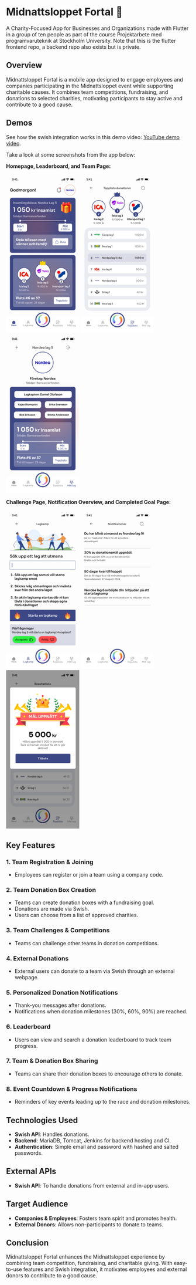 # Midnattsloppet Fortal 🏃 
A Charity-Focused App for Businesses and Organizations made with Flutter in a group of ten people as part of the course Projektarbete med programvaruteknik at Stockholm University.
Note that this is the flutter frontend repo, a backend repo also exists but is private.

## Overview

Midnattsloppet Fortal is a mobile app designed to engage employees and companies participating in the Midnattsloppet event while supporting charitable causes. It combines team competitions, fundraising, and donations to selected charities, motivating participants to stay active and contribute to a good cause.

## Demos
See how the swish integration works in this demo video: [YouTube demo video](https://youtube.com/shorts/nnDU-ftcbvU?feature=share).

Take a look at some screenshots from the app below:

**Homepage, Leaderboard, and Team Page:**
<p align="start">
  <img src="demo_images/homepage.png" width="200" />
  <img src="demo_images/leaderboardpage.png" width="200" />
  <img src="demo_images/teampage.png" width="200" />
</p>

**Challenge Page, Notification Overview, and Completed Goal Page:**
<p align="start">
  <img src="demo_images/challengepage.png" width="200" />
  <img src="demo_images/notificationpage.png" width="200" />
  <img src="demo_images/completedgoalpage.png" width="200" />
</p>

## Key Features

### 1. Team Registration & Joining
- Employees can register or join a team using a company code.

### 2. Team Donation Box Creation
- Teams can create donation boxes with a fundraising goal.
- Donations are made via Swish.
- Users can choose from a list of approved charities.

### 3. Team Challenges & Competitions
- Teams can challenge other teams in donation competitions.

### 4. External Donations
- External users can donate to a team via Swish through an external webpage.

### 5. Personalized Donation Notifications
- Thank-you messages after donations.
- Notifications when donation milestones (30%, 60%, 90%) are reached.

### 6. Leaderboard
- Users can view and search a donation leaderboard to track team progress.

### 7. Team & Donation Box Sharing
- Teams can share their donation boxes to encourage others to donate.

### 8. Event Countdown & Progress Notifications
- Reminders of key events leading up to the race and donation milestones.

## Technologies Used

- **Swish API**: Handles donations.
- **Backend**: MariaDB, Tomcat, Jenkins for backend hosting and CI.
- **Authentication**: Simple email and password with hashed and salted passwords.

## External APIs

- **Swish API**: To handle donations from external and in-app users.

## Target Audience

- **Companies & Employees**: Fosters team spirit and promotes health.
- **External Donors**: Allows non-participants to donate to teams.

## Conclusion

Midnattsloppet Fortal enhances the Midnattsloppet experience by combining team competition, fundraising, and charitable giving. With easy-to-use features and Swish integration, it motivates employees and external donors to contribute to a good cause.

